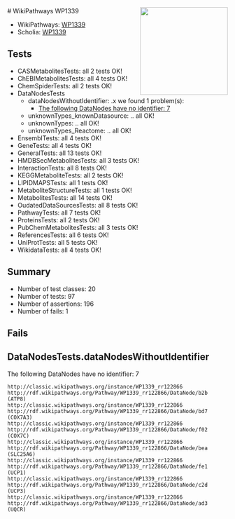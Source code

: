 <img style="float: right; width: 200px" src="https://upload.wikimedia.org/wikipedia/commons/thumb/8/83/Wplogo_with_text_500.png/640px-Wplogo_with_text_500.png" />
# WikiPathways WP1339

* WikiPathways: [WP1339](https://wikipathways.org/pathways/WP1339)
* Scholia: [WP1339](https://scholia.toolforge.org/wikipathways/WP1339)
## Tests
* CASMetabolitesTests: all 2 tests OK!
* ChEBIMetabolitesTests: all 4 tests OK!
* ChemSpiderTests: all 2 tests OK!
* DataNodesTests
    * dataNodesWithoutIdentifier: .x we found 1 problem(s):
        * [The following DataNodes have no identifier: 7](#d2d32fa6)
    * unknownTypes_knownDatasource: .. all OK!
    * unknownTypes: .. all OK!
    * unknownTypes_Reactome: .. all OK!
* EnsemblTests: all 4 tests OK!
* GeneTests: all 4 tests OK!
* GeneralTests: all 13 tests OK!
* HMDBSecMetabolitesTests: all 3 tests OK!
* InteractionTests: all 8 tests OK!
* KEGGMetaboliteTests: all 2 tests OK!
* LIPIDMAPSTests: all 1 tests OK!
* MetaboliteStructureTests: all 1 tests OK!
* MetabolitesTests: all 14 tests OK!
* OudatedDataSourcesTests: all 8 tests OK!
* PathwayTests: all 7 tests OK!
* ProteinsTests: all 2 tests OK!
* PubChemMetabolitesTests: all 3 tests OK!
* ReferencesTests: all 6 tests OK!
* UniProtTests: all 5 tests OK!
* WikidataTests: all 4 tests OK!


## Summary

* Number of test classes: 20
* Number of tests: 97
* Number of assertions: 196
* Number of fails: 1

## Fails

<a name="d2d32fa6" />

## DataNodesTests.dataNodesWithoutIdentifier

The following DataNodes have no identifier: 7
```
http://classic.wikipathways.org/instance/WP1339_rr122866 http://rdf.wikipathways.org/Pathway/WP1339_rr122866/DataNode/b2b (ATP8)
http://classic.wikipathways.org/instance/WP1339_rr122866 http://rdf.wikipathways.org/Pathway/WP1339_rr122866/DataNode/bd7 (COX7A3)
http://classic.wikipathways.org/instance/WP1339_rr122866 http://rdf.wikipathways.org/Pathway/WP1339_rr122866/DataNode/f02 (COX7C)
http://classic.wikipathways.org/instance/WP1339_rr122866 http://rdf.wikipathways.org/Pathway/WP1339_rr122866/DataNode/bea (SLC25A6)
http://classic.wikipathways.org/instance/WP1339_rr122866 http://rdf.wikipathways.org/Pathway/WP1339_rr122866/DataNode/fe1 (UCP1)
http://classic.wikipathways.org/instance/WP1339_rr122866 http://rdf.wikipathways.org/Pathway/WP1339_rr122866/DataNode/c2d (UCP3)
http://classic.wikipathways.org/instance/WP1339_rr122866 http://rdf.wikipathways.org/Pathway/WP1339_rr122866/DataNode/ad3 (UQCR)
```

